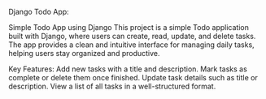Django Todo App:

Simple Todo App using Django
This project is a simple Todo application built with Django, where users can create, read, update, and delete tasks. The app provides a clean and intuitive interface for managing daily tasks, helping users stay organized and productive.

Key Features:
Add new tasks with a title and description.
Mark tasks as complete or delete them once finished.
Update task details such as title or description.
View a list of all tasks in a well-structured format.
